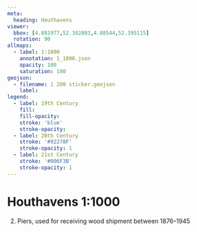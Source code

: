 ```yaml
---
meta:
  heading: Houthavens
viewer:
  bbox: [4.881977,52.392803,4.88544,52.395115]
  rotation: 90
allmaps:
  - label: 1:1000
    annotation: 1_1000.json
    opacity: 100
    saturation: 100
geojson:
  - filename: 1 200 sticker.geojson
    label: 
legend:
  - label: 19th Century
    fill:
    fill-opacity:
    stroke: 'blue'
    stroke-opacity:
  - label: 20th Century
    stroke: '#92278F'
    stroke-opacity: 1
  - label: 21st Century
    stroke: '#006F3B'
    stroke-opacity: 1
---
```

# Houthavens 1:1000
2. Piers, used for receiving wood shipment between 1876–1945